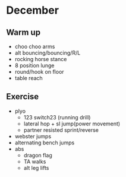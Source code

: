 # December
## Warm up
- choo choo arms
- alt bouncing/bouncing/R/L
- rocking horse stance
- 8 position lunge
- round/hook on floor
- table reach
## Exercise
- plyo
	- 123 switch23 (running drill)
	- lateral hop + sl jump(power movement)
	- partner resisted sprint/reverse
- webster jumps
- alternating bench jumps
- abs
	- dragon flag
	- TA walks
	- alt leg lifts
